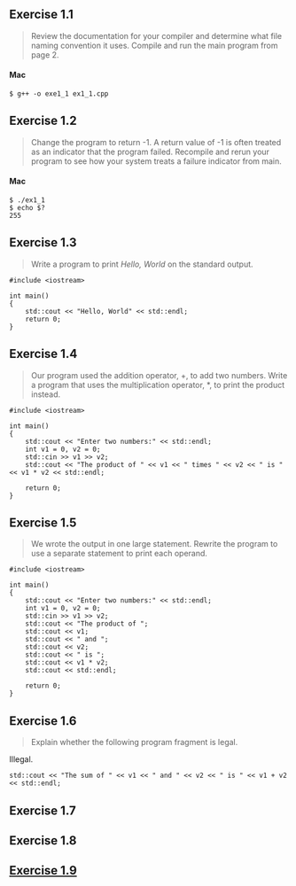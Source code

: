 ## Exercise 1.1

> Review the documentation for your compiler and determine what file naming convention it uses. Compile and run the main program from page 2.

#### Mac

	$ g++ -o exe1_1 ex1_1.cpp

## Exercise 1.2

> Change the program to return -1. A return value of -1 is often treated as an indicator that the program failed. Recompile and rerun your program to see how your system treats a failure indicator from main.

#### Mac

	$ ./ex1_1
	$ echo $?
	255

## Exercise 1.3

> Write a program to print _Hello, World_ on the standard output.

	#include <iostream>

	int main() 
	{
		std::cout << "Hello, World" << std::endl;
		return 0;
	}

## Exercise 1.4

> Our program used the addition operator, +, to add two numbers. Write a program that uses the multiplication operator, *, to print the product instead.

	#include <iostream>

	int main() 
	{
		std::cout << "Enter two numbers:" << std::endl;
		int v1 = 0, v2 = 0;
		std::cin >> v1 >> v2;
		std::cout << "The product of " << v1 << " times " << v2 << " is " << v1 * v2 << std::endl;
    
    	return 0;
	}

## Exercise 1.5

> We wrote the output in one large statement. Rewrite the program to use a separate statement to print each operand.

	#include <iostream>

	int main() 
	{
	    std::cout << "Enter two numbers:" << std::endl;
	    int v1 = 0, v2 = 0;
	    std::cin >> v1 >> v2;
	    std::cout << "The product of ";
	    std::cout << v1;
	    std::cout << " and "; 
	    std::cout << v2;
	    std::cout << " is ";
	    std::cout << v1 * v2; 
	    std::cout << std::endl;

	    return 0;
	}				
	
## Exercise 1.6

> Explain whether the following program fragment is legal.

Illegal.

	std::cout << "The sum of " << v1 << " and " << v2 << " is " << v1 + v2 << std::endl;
	
## Exercise 1.7

## Exercise 1.8

## [Exercise 1.9](ex1_9.cpp)
